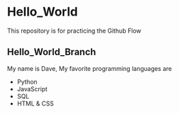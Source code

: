 # Hello_World
This repository is for practicing the Github Flow
## Hello_World_Branch
My name is Dave,  My favorite programming languages are
- Python
- JavaScript
- SQL
- HTML & CSS
